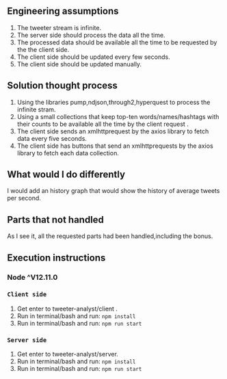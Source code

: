 
## Engineering assumptions
1) The tweeter stream is infinite.
2) The server side should process the data all the time.
3) The processed data should be available all the time to be requested by the the client side.
4) The client side should be updated every few seconds.
5) The client side should be updated manually.

## Solution thought process
1) Using the libraries pump,ndjson,through2,hyperquest to process the infinite stram.
2) Using a small collections that keep top-ten words/names/hashtags with their counts to be available all the time by the client request .
3) The client side sends an xmlhttprequest by the axios library to fetch data every five seconds.
4) The client side has buttons that send an xmlhttprequests by the axios library to fetch each data collection.


## What would I do differently
I would add an history graph that would show the history of average tweets per second. 

## Parts that not handled
As I see it, all the requested parts had been handled,including the bonus.

## Execution instructions

### Node ^V12.11.0

### `Client side`
1) Get enter to tweeter-analyst/client .
2) Run in terminal/bash and run: `npm install`
3) Run in terminal/bash and run: `npm run start`

### `Server side`
1) Get enter to tweeter-analyst/server.
2) Run in terminal/bash and run: `npm install`
3) Run in terminal/bash and run: `npm run start`

